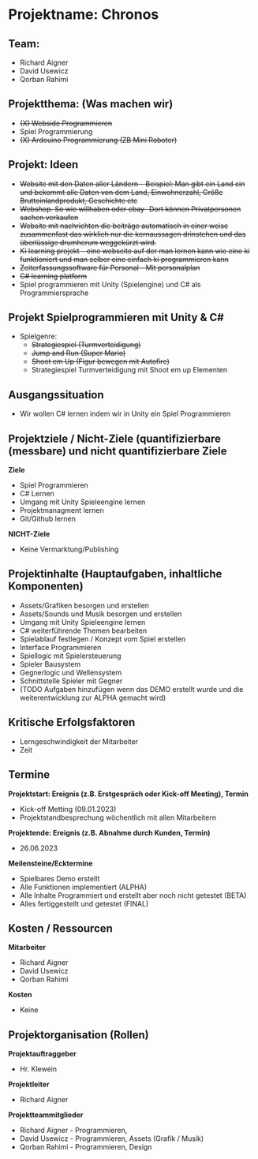 # Projektname: Chronos

## Team:
- Richard Aigner
- David Usewicz
- Qorban Rahimi

## Projektthema: (Was machen wir)
- ~~(X) Webside Programmieren~~
- Spiel Programmierung
- ~~(X) Ardouino Programmierung (ZB Mini Roboter)~~

## Projekt: Ideen
- ~~Website mit den Daten aller Ländern – Beispiel: Man gibt ein Land ein und bekommt alle Daten von dem Land, Einwohnerzahl, Größe Bruttoinlandprodukt, Geschichte etc~~
- ~~Webshop. So wie willhaben oder ebay- Dort können Privatpersonen sachen verkaufen~~
- ~~Website mit nachrichten die beiträge automatisch in einer weise zusammenfast das wirklich nur die kernaussagen drinstehen und das überlüssige drumherum weggekürzt wird.~~
- ~~Ki learning projekt – eine webseite auf der man lernen kann wie eine ki funktioniert und man selber eine einfach ki programmieren kann~~
- ~~Zeiterfassungssoftware für Personal - Mit personalplan~~
- ~~C# learning platform~~
- Spiel programmieren mit Unity (Spielengine) und C# als Programmiersprache


## Projekt Spielprogrammieren mit Unity & C#
- Spielgenre:
  - ~~Strategiespiel (Turmverteidigung)~~
  - ~~Jump and Run (Super Mario)~~
  - ~~Shoot em Up (Figur bewegen mit Autofire)~~
  - Strategiespiel Turmverteidigung mit Shoot em up Elementen


## Ausgangssituation
- Wir wollen C# lernen indem wir in Unity ein Spiel Programmieren

## Projektziele / Nicht-Ziele (quantifizierbare (messbare) und nicht quantifizierbare Ziele
**Ziele**
- Spiel Programmieren
- C# Lernen
- Umgang mit Unity Spieleengine lernen
- Projektmanagment lernen
- Git/Github lernen

**NICHT-Ziele**
- Keine Vermarktung/Publishing


## Projektinhalte (Hauptaufgaben, inhaltliche Komponenten)
- Assets/Grafiken besorgen und erstellen
- Assets/Sounds und Musik besorgen und erstellen
- Umgang mit Unity Spieleengine lernen
- C# weiterführende Themen bearbeiten
- Spielablauf festlegen / Konzept vom Spiel erstellen
- Interface Programmieren
- Spiellogic mit Spielersteuerung
- Spieler Bausystem
- Gegnerlogic und Wellensystem
- Schnittstelle Spieler mit Gegner
- (TODO Aufgaben hinzufügen wenn das DEMO erstellt wurde und die weiterentwicklung zur ALPHA gemacht wird)


## Kritische Erfolgsfaktoren
- Lerngeschwindigkeit der Mitarbeiter
- Zeit


## Termine
**Projektstart: Ereignis (z.B. Erstgespräch oder Kick-off Meeting), Termin**
- Kick-off Metting (09.01.2023)
- Projektstandbesprechung wöchentlich mit allen Mitarbeitern

**Projektende: Ereignis (z.B. Abnahme durch Kunden, Termin)**
- 26.06.2023


**Meilensteine/Ecktermine**
- Spielbares Demo erstellt
- Alle Funktionen implementiert (ALPHA)
- Alle Inhalte Programmiert und erstellt aber noch nicht getestet (BETA)
- Alles fertiggestellt und getestet (FINAL)


## Kosten / Ressourcen
**Mitarbeiter**
- Richard Aigner
- David Usewicz
- Qorban Rahimi

**Kosten**
- Keine


## Projektorganisation (Rollen)
**Projektauftraggeber**
- Hr. Klewein
  
**Projektleiter**
- Richard Aigner
  
**Projektteammitglieder**
- Richard Aigner - Programmieren,
- David Usewicz - Programmieren, Assets (Grafik / Musik)
- Qorban Rahimi - Programmieren, Design





